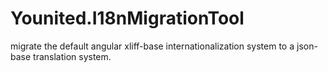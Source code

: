 # Younited.I18nMigrationTool
migrate the default angular xliff-base internationalization system to a json-base translation system.
